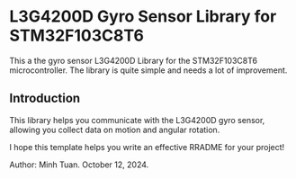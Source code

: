 # L3G4200D Gyro Sensor Library for STM32F103C8T6
This a the gyro sensor L3G4200D Library for the STM32F103C8T6 microcontroller.
The library is quite simple and needs a lot of improvement.

## Introduction
This library helps you communicate with the L3G4200D gyro sensor, allowing you collect data on motion and angular rotation.

I hope this template helps you write an effective RRADME for your project!

Author: Minh Tuan.
October 12, 2024.
